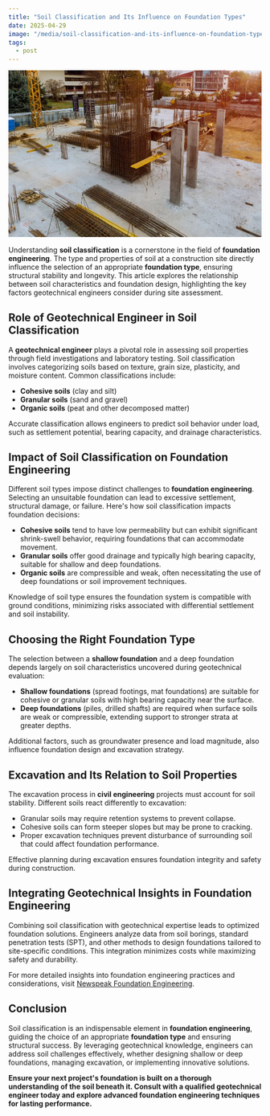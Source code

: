 ```yaml
---
title: "Soil Classification and Its Influence on Foundation Types"
date: 2025-04-29
image: "/media/soil-classification-and-its-influence-on-foundation-types.webp"
tags:
  - post
---
```


![Soil Classification and Its Influence on Foundation Types](/media/soil-classification-and-its-influence-on-foundation-types.webp)

Understanding **soil classification** is a cornerstone in the field of **foundation engineering**. The type and properties of soil at a construction site directly influence the selection of an appropriate **foundation type**, ensuring structural stability and longevity. This article explores the relationship between soil characteristics and foundation design, highlighting the key factors geotechnical engineers consider during site assessment.

## Role of Geotechnical Engineer in Soil Classification

A **geotechnical engineer** plays a pivotal role in assessing soil properties through field investigations and laboratory testing. Soil classification involves categorizing soils based on texture, grain size, plasticity, and moisture content. Common classifications include:

- **Cohesive soils** (clay and silt)
- **Granular soils** (sand and gravel)
- **Organic soils** (peat and other decomposed matter)

Accurate classification allows engineers to predict soil behavior under load, such as settlement potential, bearing capacity, and drainage characteristics.

## Impact of Soil Classification on Foundation Engineering

Different soil types impose distinct challenges to **foundation engineering**. Selecting an unsuitable foundation can lead to excessive settlement, structural damage, or failure. Here's how soil classification impacts foundation decisions:

- **Cohesive soils** tend to have low permeability but can exhibit significant shrink-swell behavior, requiring foundations that can accommodate movement.
- **Granular soils** offer good drainage and typically high bearing capacity, suitable for shallow and deep foundations.
- **Organic soils** are compressible and weak, often necessitating the use of deep foundations or soil improvement techniques.

Knowledge of soil type ensures the foundation system is compatible with ground conditions, minimizing risks associated with differential settlement and soil instability.

## Choosing the Right Foundation Type

The selection between a **shallow foundation** and a deep foundation depends largely on soil characteristics uncovered during geotechnical evaluation:

- **Shallow foundations** (spread footings, mat foundations) are suitable for cohesive or granular soils with high bearing capacity near the surface.
- **Deep foundations** (piles, drilled shafts) are required when surface soils are weak or compressible, extending support to stronger strata at greater depths.

Additional factors, such as groundwater presence and load magnitude, also influence foundation design and excavation strategy.

## Excavation and Its Relation to Soil Properties

The excavation process in **civil engineering** projects must account for soil stability. Different soils react differently to excavation:

- Granular soils may require retention systems to prevent collapse.
- Cohesive soils can form steeper slopes but may be prone to cracking.
- Proper excavation techniques prevent disturbance of surrounding soil that could affect foundation performance.

Effective planning during excavation ensures foundation integrity and safety during construction.

## Integrating Geotechnical Insights in Foundation Engineering

Combining soil classification with geotechnical expertise leads to optimized foundation solutions. Engineers analyze data from soil borings, standard penetration tests (SPT), and other methods to design foundations tailored to site-specific conditions. This integration minimizes costs while maximizing safety and durability.

For more detailed insights into foundation engineering practices and considerations, visit [Newspeak Foundation Engineering](https://newspeak.today/posts/foundation-engineering).

## Conclusion

Soil classification is an indispensable element in **foundation engineering**, guiding the choice of an appropriate **foundation type** and ensuring structural success. By leveraging geotechnical knowledge, engineers can address soil challenges effectively, whether designing shallow or deep foundations, managing excavation, or implementing innovative solutions.

**Ensure your next project's foundation is built on a thorough understanding of the soil beneath it. Consult with a qualified geotechnical engineer today and explore advanced foundation engineering techniques for lasting performance.**
